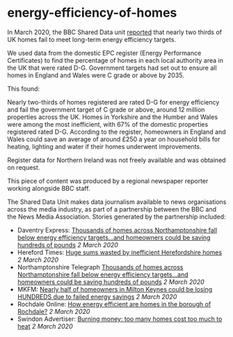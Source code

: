 # energy-efficiency-of-homes
In March 2020, the BBC Shared Data unit [reported](https://www.bbc.co.uk/news/uk-50573338) that nearly two thirds of UK homes fail to meet long-term energy efficiency targets.

We used data from the domestic EPC register (Energy Performance Certificates) to find the percentage of homes in each local authority area in the UK that were rated D-G.
Government targets had set out to ensure all homes in England and Wales were C grade or above by 2035.

This found:

Nearly two-thirds of homes registered are rated D-G for energy efficiency and fail the government target of C grade or above, around 12 million properties across the UK.
Homes in Yorkshire and the Humber and Wales were among the most inefficient, with 67% of the domestic properties registered rated D-G.
According to the register, homeowners in England and Wales could save an average of around £250 a year on household bills for heating, lighting and water if their homes underwent improvements.

Register data for Northern Ireland was not freely available and was obtained on request.

This piece of content was produced by a regional newspaper reporter working alongside BBC staff.

The Shared Data Unit makes data journalism available to news organisations across the media industry, as part of a partnership between the BBC and the News Media Association. Stories generated by the partnership included:

* Daventry Express: [Thousands of homes across Northamptonshire fall below energy efficiency targets...and homeowners could be saving hundreds of pounds](https://www.daventryexpress.co.uk/news/thousands-of-homes-across-northamptonshire-fall-below-energy-efficiency-targets-and-homeowners-could-be-saving-hundreds-of-pounds-1-9251102) *2 March 2020*
* Hereford Times: [Huge sums wasted by inefficient Herefordshire homes](https://www.herefordtimes.com/news/18267292.huge-sums-wasted-inefficient-herefordshire-homes/) *2 March 2020*
* Northamptonshire Telegraph [Thousands of homes across Northamptonshire fall below energy efficiency targets...and homeowners could be saving hundreds of pounds](https://www.northantstelegraph.co.uk/news/environment/thousands-homes-across-northamptonshire-fall-below-energy-efficiency-targetsand-homeowners-could-be-saving-hundreds-pounds-2006190) *2 March 2020*
* MKFM: [Nearly half of homeowners in Milton Keynes could be losing HUNDREDS due to failed energy savings](https://www.mkfm.com/news/local-news/half-of-homeowners-in-milton-keynes-are-losing-hundreds-due-to-failed-energy-saving/) *2 March 2020*
* Rochdale Online: [How energy efficient are homes in the borough of Rochdale?](https://www.rochdaleonline.co.uk/news-features/2/news-headlines/132960/how-energy-efficient-are-homes-in-the-borough-of-rochdale) *2 March 2020*
* Swindon Advertiser: [Burning money: too many homes cost too much to heat](https://www.swindonadvertiser.co.uk/news/18273473.burning-money-many-homes-cost-much-heat/) *2 March 2020*
